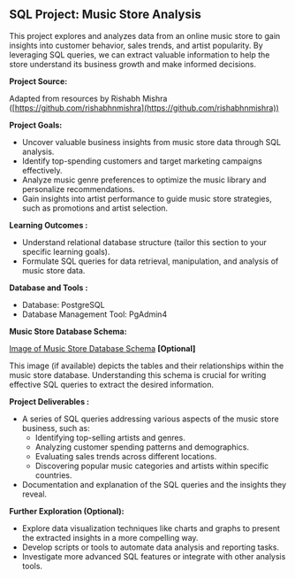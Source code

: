 ## SQL Project: Music Store Analysis

This project explores and analyzes data from an online music store to gain insights into customer behavior, sales trends, and artist popularity. By leveraging SQL queries, we can extract valuable information to help the store understand its business growth and make informed decisions.

**Project Source:**

Adapted from resources by Rishabh Mishra ([https://github.com/rishabhnmishra](https://github.com/rishabhnmishra))

**Project Goals:**

* Uncover valuable business insights from music store data through SQL analysis.
* Identify top-spending customers and target marketing campaigns effectively.
* Analyze music genre preferences to optimize the music library and personalize recommendations.
* Gain insights into artist performance to guide music store strategies, such as promotions and artist selection.

**Learning Outcomes :**

* Understand relational database structure (tailor this section to your specific learning goals).
* Formulate SQL queries for data retrieval, manipulation, and analysis of music store data.

**Database and Tools :**

* Database: PostgreSQL 
* Database Management Tool: PgAdmin4

**Music Store Database Schema:**

[Image of Music Store Database Schema](https://user-images.githubusercontent.com/112153548/213707717-bfc9f479-52d9-407b-99e1-e94db7ae10a3.png)  **[Optional]**

This image (if available) depicts the tables and their relationships within the music store database. Understanding this schema is crucial for writing effective SQL queries to extract the desired information.

**Project Deliverables :**

* A series of SQL queries addressing various aspects of the music store business, such as:
    * Identifying top-selling artists and genres.
    * Analyzing customer spending patterns and demographics.
    * Evaluating sales trends across different locations.
    * Discovering popular music categories and artists within specific countries.
* Documentation and explanation of the SQL queries and the insights they reveal.

**Further Exploration (Optional):**

* Explore data visualization techniques like charts and graphs to present the extracted insights in a more compelling way.
* Develop scripts or tools to automate data analysis and reporting tasks.
* Investigate more advanced SQL features or integrate with other analysis tools.
